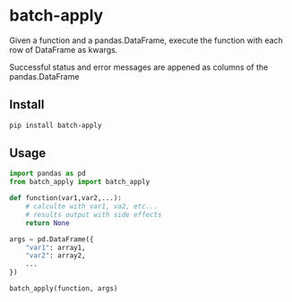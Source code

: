# batch-apply

Given a function and a pandas.DataFrame, execute the function with each row of DataFrame as kwargs.

Successful status and error messages are appened as columns of the pandas.DataFrame

## Install

```bash
pip install batch-apply
```

## Usage

```python
import pandas as pd
from batch_apply import batch_apply

def function(var1,var2,...):
    # calculte with var1, va2, etc...
    # results output with side effects
    return None

args = pd.DataFrame({
    "var1": array1,
    "var2": array2,
    ...
})

batch_apply(function, args)
```
